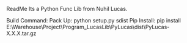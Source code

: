 ReadMe
Its a Python Func Lib from Nuhil Lucas.

Build
Command:
Pack Up:
python setup.py sdist
Pip Install:
pip install E:\Warehouse\Project\Program_LucasLib\PyLucas\dist\PyLucas-X.X.X.tar.gz

